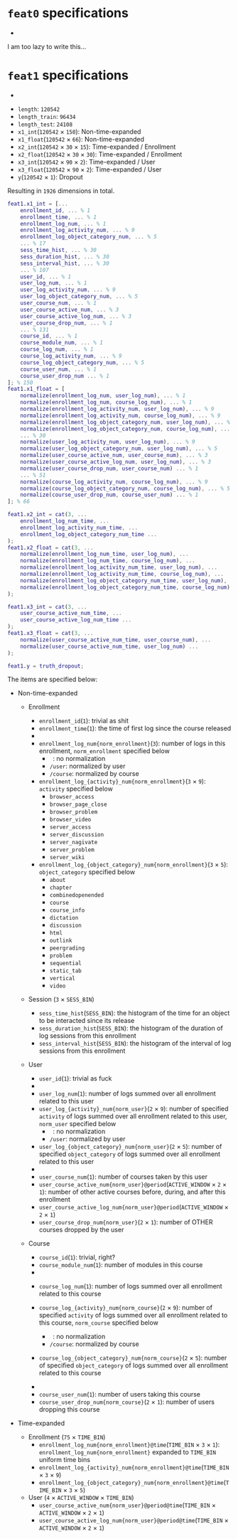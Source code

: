 # `feat0` specifications
-
I am too lazy to write this...

# `feat1` specifications
-

* `length`: `120542`
* `length_train`: `96434`
* `length_test`: `24108`
* `x1_int`(`120542` × `150`): Non-time-expanded
* `x1_float`(`120542` × `66`): Non-time-expanded
* `x2_int`(`120542` × `30` × `15`): Time-expanded / Enrollment
* `x2_float`(`120542` × `30` × `30`): Time-expanded / Enrollment
* `x3_int`(`120542` × `90` × `2`): Time-expanded / User
* `x3_float`(`120542` × `90` × `2`): Time-expanded / User
* `y`(`120542` × `1`): Dropout

Resulting in `1926` dimensions in total.

```Matlab
feat1.x1_int = [...
    enrollment_id, ... % 1
    enrollment_time, ... % 1
    enrollment_log_num, ... % 1
    enrollment_log_activity_num, ... % 9
    enrollment_log_object_category_num, ... % 5
    ... % 17
    sess_time_hist, ... % 30
    sess_duration_hist, ... % 30
    sess_interval_hist, ... % 30
    ... % 107
    user_id, ... % 1
    user_log_num, ... % 1
    user_log_activity_num, ... % 9
    user_log_object_category_num, ... % 5
    user_course_num, ... % 1
    user_course_active_num, ... % 3
    user_course_active_log_num, ... % 3
    user_course_drop_num, ... % 1
    ... % 131
    course_id, ... % 1
    course_module_num, ... % 1
    course_log_num, ... % 1
    course_log_activity_num, ... % 9
    course_log_object_category_num, ... % 5
    course_user_num, ... % 1
    course_user_drop_num ... % 1
]; % 150
feat1.x1_float = [
    normalize(enrollment_log_num, user_log_num), ... % 1
    normalize(enrollment_log_num, course_log_num), ... % 1
    normalize(enrollment_log_activity_num, user_log_num), ... % 9
    normalize(enrollment_log_activity_num, course_log_num), ... % 9
    normalize(enrollment_log_object_category_num, user_log_num), ... % 5
    normalize(enrollment_log_object_category_num, course_log_num), ... % 5
    ... % 30
    normalize(user_log_activity_num, user_log_num), ... % 9
    normalize(user_log_object_category_num, user_log_num), ... % 5
    normalize(user_course_active_num, user_course_num), ... % 3
    normalize(user_course_active_log_num, user_log_num), ... % 3
    normalize(user_course_drop_num, user_course_num) ... % 1
    ... % 51
    normalize(course_log_activity_num, course_log_num), ... % 9
    normalize(course_log_object_category_num, course_log_num), ... % 5
    normalize(course_user_drop_num, course_user_num) ... % 1
]; % 66

feat1.x2_int = cat(3, ...
    enrollment_log_num_time, ...
    enrollment_log_activity_num_time, ...
    enrollment_log_object_category_num_time ...
);
feat1.x2_float = cat(3, ...
    normalize(enrollment_log_num_time, user_log_num), ...
    normalize(enrollment_log_num_time, course_log_num), ...
    normalize(enrollment_log_activity_num_time, user_log_num), ...
    normalize(enrollment_log_activity_num_time, course_log_num), ...
    normalize(enrollment_log_object_category_num_time, user_log_num), ...
    normalize(enrollment_log_object_category_num_time, course_log_num) ...
);

feat1.x3_int = cat(3, ...
    user_course_active_num_time, ...
    user_course_active_log_num_time ...
);
feat1.x3_float = cat(3, ...
    normalize(user_course_active_num_time, user_course_num), ...
    normalize(user_course_active_num_time, user_log_num) ...
);

feat1.y = truth_dropout;
```

The items are specified below:

* Non-time-expanded
    * Enrollment 
        * `enrollment_id`(`1`): trivial as shit
        * `enrollment_time`(`1`): the time of first log since the course released

        -
        * `enrollment_log_num{norm_enrollment}`(`3`): number of logs in this enrollment, `norm_enrollment` specified below
            * ` `: no normalization
            * `/user`: normalized by user
            * `/course`: normalized by course
        * `enrollment_log_{activity}_num{norm_enrollment}`(`3` × `9`): `activity` specified below
            * `browser_access`
            * `browser_page_close`
            * `browser_problem`
            * `browser_video`
            * `server_access`
            * `server_discussion`
            * `server_nagivate`
            * `server_problem`
            * `server_wiki`
        * `enrollment_log_{object_category}_num{norm_enrollment}`(`3` × `5`): `object_category` specified below
            * `about`
            * `chapter`
            * `combinedopenended`
            * `course`
            * `course_info`
            * `dictation`
            * `discussion`
            * `html`
            * `outlink`
            * `peergrading`
            * `problem`
            * `sequential`
            * `static_tab`
            * `vertical`
            * `video`
    * Session (`3` × `SESS_BIN`)
        * `sess_time_hist`(`SESS_BIN`): the histogram of the time for an object to be interacted since its release
        * `sess_duration_hist`(`SESS_BIN`): the histogram of the duration of log sessions from this enrollment
        * `sess_interval_hist`(`SESS_BIN`): the histogram of the interval of log sessions from this enrollment

    * User 
        * `user_id`(`1`): trivial as fuck

        -
        * `user_log_num`(`1`): number of logs summed over all enrollment related to this user
        * `user_log_{activity}_num{norm_user}`(`2` × `9`): number of specified `activity` of logs summed over all enrollment related to this user, `norm_user` specified below
            * ` `: no normalization
            * `/user`: normalized by user
        * `user_log_{object_category}_num{norm_user}`(`2` × `5`): number of specified `object_category` of logs summed over all enrollment related to this user
        
        -
        * `user_course_num`(`1`): number of courses taken by this user
        * `user_course_active_num{norm_user}@period`(`ACTIVE_WINDOW` × `2` × `1`): number of other active courses before, during, and after this enrollment
        * `user_course_active_log_num{norm_user}@period`(`ACTIVE_WINDOW` × `2` × `1`)
        * `user_course_drop_num{norm_user}`(`2` × `1`): number of OTHER courses dropped by the user
    * Course 
        * `course_id`(`1`): trivial, right?
        * `course_module_num`(`1`): number of modules in this course

        -
        * `course_log_num`(`1`): number of logs summed over all enrollment related to this course
        * `course_log_{activity}_num{norm_course}`(`2` × `9`): number of specified `activity` of logs summed over all enrollment related to this course, `norm_course` specified below
            * ` `: no normalization
            * `/course`: normalized by course

        * `course_log_{object_category}_num{norm_course}`(`2` × `5`): number of specified `object_category` of logs summed over all enrollment related to this course

        -
        * `course_user_num`(`1`): number of users taking this course
        * `course_user_drop_num{norm_course}`(`2` × `1`): number of users dropping this course
        
* Time-expanded 
    * Enrollment (`75` × `TIME_BIN`)
        * `enrollment_log_num{norm_enrollment}@time`(`TIME_BIN` × `3` × `1`): `enrollment_log_num{norm_enrollment}` expanded to `TIME_BIN` uniform time bins
        * `enrollment_log_{activity}_num{norm_enrollment}@time`(`TIME_BIN` × `3` × `9`)
        * `enrollment_log_{object_category}_num{norm_enrollment}@time`(`TIME_BIN` × `3` × `5`)
    * User (`4` × `ACTIVE_WINDOW` × `TIME_BIN`)
        * `user_course_active_num{norm_user}@period@time`(`TIME_BIN` × `ACTIVE_WINDOW` × `2` × `1`)
        * `user_course_active_log_num{norm_user}@period@time`(`TIME_BIN` × `ACTIVE_WINDOW` × `2` × `1`)
        